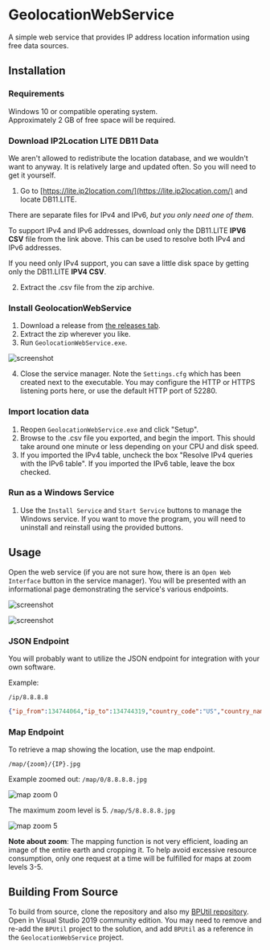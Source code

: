 # GeolocationWebService
A simple web service that provides IP address location information using free data sources.

## Installation

### Requirements

Windows 10 or compatible operating system.  
Approximately 2 GB of free space will be required.

### Download IP2Location LITE DB11 Data

We aren't allowed to redistribute the location database, and we wouldn't want to anyway.  It is relatively large and updated often.  So you will need to get it yourself.

1. Go to [https://lite.ip2location.com/](https://lite.ip2location.com/) and locate DB11.LITE.

There are separate files for IPv4 and IPv6, *but you only need one of them*.

To support IPv4 and IPv6 addresses, download only the DB11.LITE **IPV6 CSV** file from the link above. This can be used to resolve both IPv4 and IPv6 addresses.  

If you need only IPv4 support, you can save a little disk space by getting only the DB11.LITE **IPV4 CSV**.

2. Extract the .csv file from the zip archive.

### Install GeolocationWebService

1. Download a release from [the releases tab](https://github.com/bp2008/GeolocationWebService/releases).  
2. Extract the zip wherever you like.  
3. Run `GeolocationWebService.exe`.

![screenshot](https://i.imgur.com/cGJY2bD.png)

4. Close the service manager. Note the `Settings.cfg` which has been created next to the executable.  You may configure the HTTP or HTTPS listening ports here, or use the default HTTP port of 52280.

### Import location data

1. Reopen `GeolocationWebService.exe` and click "Setup".
2. Browse to the .csv file you exported, and begin the import.  This should take around one minute or less depending on your CPU and disk speed.
3. If you imported the IPv4 table, uncheck the box "Resolve IPv4 queries with the IPv6 table".  If you imported the IPv6 table, leave the box checked.

### Run as a Windows Service

1. Use the `Install Service` and `Start Service` buttons to manage the Windows service.  If you want to move the program, you will need to uninstall and reinstall using the provided buttons.

## Usage

Open the web service (if you are not sure how, there is an `Open Web Interface` button in the service manager).  You will be presented with an informational page demonstrating the service's various endpoints.

![screenshot](https://i.imgur.com/yriVhbfm.png)

![screenshot](https://i.imgur.com/EgHiQGgm.png)

### JSON Endpoint

You will probably want to utilize the JSON endpoint for integration with your own software.

Example:  
```
/ip/8.8.8.8
```
``` json
{"ip_from":134744064,"ip_to":134744319,"country_code":"US","country_name":"United States of America","region_name":"California","city_name":"Mountain View","latitude":37.405992,"longitude":-122.078515,"zip_code":"94043","time_zone":"-08:00"}
```

### Map Endpoint

To retrieve a map showing the location, use the map endpoint.

`/map/{zoom}/{IP}.jpg`

Example zoomed out: `/map/0/8.8.8.8.jpg`

![map zoom 0](https://i.imgur.com/Jh3Q5U0.jpg)

The maximum zoom level is 5. `/map/5/8.8.8.8.jpg`

![map zoom 5](https://i.imgur.com/S9Y23yh.jpg)

**Note about zoom**: The mapping function is not very efficient, loading an image of the entire earth and cropping it.  To help avoid excessive resource consumption, only one request at a time will be fulfilled for maps at zoom levels 3-5.

## Building From Source

To build from source, clone the repository and also my [BPUtil repository](https://github.com/bp2008/BPUtil).  Open in Visual Studio 2019 community edition.  You may need to remove and re-add the `BPUtil` project to the solution, and add `BPUtil` as a reference in the `GeolocationWebService` project.
